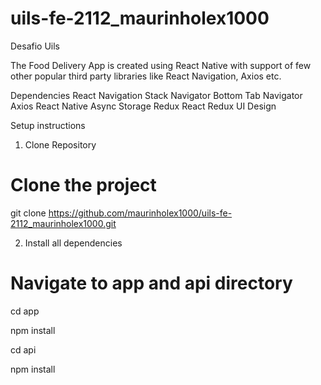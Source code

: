 # uils-fe-2112_maurinholex1000
Desafio Uils

The Food Delivery App is created using React Native with support of few other popular third party libraries like React Navigation, Axios etc.

Dependencies
React Navigation
Stack Navigator
Bottom Tab Navigator
Axios
React Native Async Storage
Redux
React Redux
UI Design

Setup instructions
1. Clone Repository
# Clone the project
git clone https://github.com/maurinholex1000/uils-fe-2112_maurinholex1000.git

2. Install all dependencies
# Navigate to app and api directory
  cd app

  npm install

  cd api

  npm install

